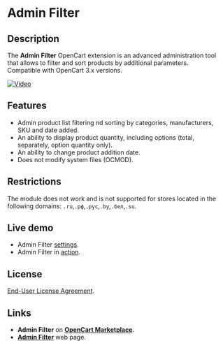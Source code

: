 # Admin Filter

## Description
The **Admin Filter** OpenCart extension is an advanced administration tool that allows to filter and sort products by additional parameters.  
Compatible with OpenCart 3.x versions.

[![Video](https://img.youtube.com/vi/QJEyGu3VxxY/0.jpg)](https://www.youtube.com/watch?v=QJEyGu3VxxY)

## Features
* Admin product list filtering nd sorting by categories, manufacturers, SKU and date added.
* An ability to display product quantity, including options (total, separately, option quantity only).
* An ability to change product addition date.
* Does not modify system files (OCMOD).

## Restrictions
The module does not work and is not supported for stores located in the following domains: `.ru`,`.рф`,`.рус`,`.by`,`.бел`,`.su`.

## Live demo
* Admin Filter [settings](https://demo.ocmod.space/a/admin/admin/index.php?route=extension/module/admin_filter).
* Admin Filter in [action](https://demo.ocmod.space/a/admin/admin/index.php?route=catalog/product).

## License
[End-User License Agreement](https://raw.githubusercontent.com/ocmod-space/ocmod-admin-filter/main/EULA.txt).

## Links
* **Admin Filter** on [**OpenCart Marketplace**](https://www.opencart.com/index.php?route=marketplace/extension/info&extension_id=36080).
* [**Admin Filter**](https://www.ocmod.space/admin-filter) web page.
